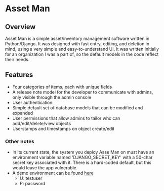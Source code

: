 # Asset Man

## Overview
Asset Man is a simple asset/inventory management software written in Python/Django.  It was designed with fast entry, editing, and deletion in mind, using a very simple and easy-to-understand UI.  It was written initially for an organization I was a part of, so the default models in the code reflect their needs.  

## Features
* Four categories of items, each with unique fields
* A release note model for the developer to communicate with admins, only visible through the admin console
* User authentication
* Simple default set of database models that can be modified and expanded
* User permissions that allow admins to tailor who can add/edit/delete/view objects
* Userstamps and timestamps on object create/edit

### Other notes
* In its current state, the system you deploy Asse Man on must have an environment variable named 'DJANGO_SECRET_KEY' with a 50-char secret key associated with it.  There is a hard-coded default, but this would leave the app vulnerable.  
* A demo environment can be found [here](https://assetman-test.herokuapp.com/)
  * U: testuser
  * P: password